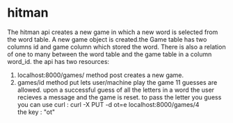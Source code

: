 # hitman
The hitman api  creates a new game in which a new word is selected from the word table. 
A new game object is created.the Game table has two columns id and game column which stored the word. 
There is also a relation of one to many between the word table and the game table in a column word_id. 
the api has two resources:
1)  localhost:8000/games/  method post creates a new game.  
2) games/id method  put   lets user/machine  play the game 11 guesses are allowed. 
 upon a successful guess of all the letters in a word the user recieves a message and  the game is reset. 
 to pass the letter you guess you can use curl : curl -X PUT -d ot=e localhost:8000/games/4   
   the key : "ot" 
